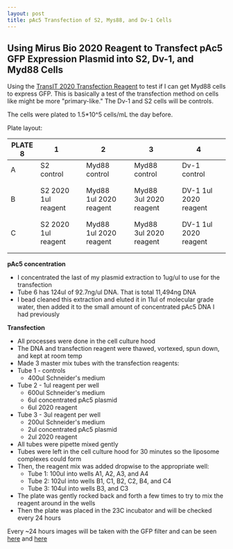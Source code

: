 ```yaml
---
layout: post
title: pAc5 Transfection of S2, Mys88, and Dv-1 Cells
---
```


## Using Mirus Bio 2020 Reagent to Transfect pAc5 GFP Expression Plasmid into S2, Dv-1, and Myd88 Cells 

Using the [TransIT 2020 Transfection Reagent](https://www.mirusbio.com/products/transfection/transit-2020-transfection-reagent) to test if I can get Myd88 cells to express GFP. This is basically a test of the transfection method on cells like might be more "primary-like." The Dv-1 and S2 cells will be controls. 

The cells were plated to 1.5*10^5 cells/mL the day before. 


Plate layout: 

| PLATE 8 | 1                   |   | 2                      |   | 3                      |   | 4                      |   |
|---------|---------------------|---|------------------------|---|------------------------|---|------------------------|---|
| A       | S2 control          |   | Myd88 control          |   | Myd88 control          |   | Dv-1 control           |   |
|         |                     |   |                        |   |                        |   |                        |   |
|         |                     |   |                        |   |                        |   |                        |   |
| B       | S2 2020 1ul reagent |   | Myd88 1ul 2020 reagent |   | Myd88 3ul 2020 reagent |   | DV-1 1ul 2020 reagent  |   |
|         |                     |   |                        |   |                        |   |                        |   |
|         |                     |   |                        |   |                        |   |                        |   |
| C       | S2 2020 1ul reagent |   | Myd88 1ul 2020 reagent |   | Myd88 3ul 2020 reagent |   | DV-1  1ul 2020 reagent |   |
|         |                     |   |                        |   |                        |   |                        |   |
|         |                     |   |                        |   |                        |   |                        |   |

**pAc5 concentration**
- I concentrated the last of my plasmid extraction to 1ug/ul to use for the transfection 
- Tube 6 has 124ul of 92.7ng/ul DNA. That is total 11,494ng DNA
- I bead cleaned this extraction and eluted it in 11ul of molecular grade water, then added it to the small amount of concentrated pAc5 DNA I had previously 

**Transfection**
- All processes were done in the cell culture hood
- The DNA and transfection reagent were thawed, vortexed, spun down, and kept at room temp
- Made 3 master mix tubes with the transfection reagents:
- Tube 1 - controls 
    - 400ul Schneider's medium 
- Tube 2 - 1ul reagent per well 
    - 600ul Schneider's medium 
    - 6ul concentrated pAc5 plasmid 
    - 6ul 2020 reagent 
- Tube 3 - 3ul reagent per well 
    - 200ul Schneider's medium 
    - 2ul concentrated pAc5 plasmid
    - 2ul 2020 reagent 
- All tubes were pipette mixed gently 
- Tubes were left in the cell culture hood for 30 minutes so the liposome complexes could form 
- Then, the reagent mix was added dropwise to the appropriate well:
    - Tube 1: 100ul into wells A1, A2, A3, and A4
    - Tube 2: 102ul into wells B1, C1, B2, C2, B4, and C4
    - Tube 3: 104ul into wells B3, and C3
- The plate was gently rocked back and forth a few times to try to mix the reagent around in the wells 
- Then the plate was placed in the 23C incubator and will be checked every 24 hours 


Every ~24 hours images will be taken with the GFP filter and can be seen [here](https://docs.google.com/presentation/d/1AtDpjM4MQpx62k21G-JPkzHckQoXxc73YU9puDG2FEY/edit?usp=share_link) and [here](https://drive.google.com/drive/folders/1fl1CsaHwWf0IPk_LEdIxPwt17PyBe1Fg?usp=share_link)




